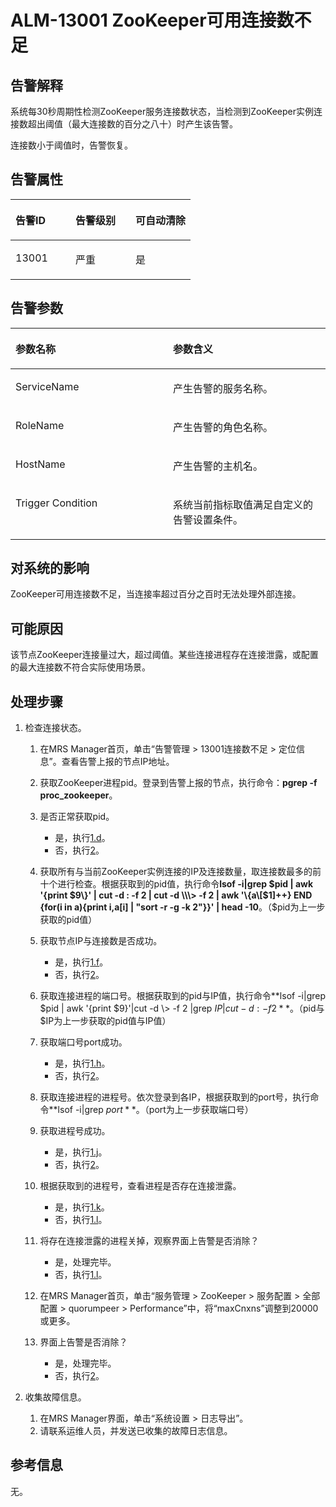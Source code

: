 # ALM-13001 ZooKeeper可用连接数不足<a name="ZH-CN_TOPIC_0174499344"></a>

## 告警解释<a name="zh-cn_topic_0093195044_zh-cn_topic_0035998718_section54545236"></a>

系统每30秒周期性检测ZooKeeper服务连接数状态，当检测到ZooKeeper实例连接数超出阈值（最大连接数的百分之八十）时产生该告警。

连接数小于阈值时，告警恢复。

## 告警属性<a name="zh-cn_topic_0093195044_zh-cn_topic_0035998718_section21145081"></a>

<a name="zh-cn_topic_0093195044_zh-cn_topic_0035998718_table11533784"></a>
<table><thead align="left"><tr id="zh-cn_topic_0093195044_zh-cn_topic_0035998718_row3757979"><th class="cellrowborder" valign="top" width="33.33333333333333%" id="mcps1.1.4.1.1"><p id="zh-cn_topic_0093195044_zh-cn_topic_0035998718_p35960896"><a name="zh-cn_topic_0093195044_zh-cn_topic_0035998718_p35960896"></a><a name="zh-cn_topic_0093195044_zh-cn_topic_0035998718_p35960896"></a>告警ID</p>
</th>
<th class="cellrowborder" valign="top" width="33.33333333333333%" id="mcps1.1.4.1.2"><p id="zh-cn_topic_0093195044_zh-cn_topic_0035998718_p27151449"><a name="zh-cn_topic_0093195044_zh-cn_topic_0035998718_p27151449"></a><a name="zh-cn_topic_0093195044_zh-cn_topic_0035998718_p27151449"></a>告警级别</p>
</th>
<th class="cellrowborder" valign="top" width="33.33333333333333%" id="mcps1.1.4.1.3"><p id="zh-cn_topic_0093195044_zh-cn_topic_0035998718_p51783759"><a name="zh-cn_topic_0093195044_zh-cn_topic_0035998718_p51783759"></a><a name="zh-cn_topic_0093195044_zh-cn_topic_0035998718_p51783759"></a>可自动清除</p>
</th>
</tr>
</thead>
<tbody><tr id="zh-cn_topic_0093195044_zh-cn_topic_0035998718_row33734921"><td class="cellrowborder" valign="top" width="33.33333333333333%" headers="mcps1.1.4.1.1 "><p id="zh-cn_topic_0093195044_zh-cn_topic_0035998718_p48174063"><a name="zh-cn_topic_0093195044_zh-cn_topic_0035998718_p48174063"></a><a name="zh-cn_topic_0093195044_zh-cn_topic_0035998718_p48174063"></a>13001</p>
</td>
<td class="cellrowborder" valign="top" width="33.33333333333333%" headers="mcps1.1.4.1.2 "><p id="zh-cn_topic_0093195044_zh-cn_topic_0035998718_p9785067"><a name="zh-cn_topic_0093195044_zh-cn_topic_0035998718_p9785067"></a><a name="zh-cn_topic_0093195044_zh-cn_topic_0035998718_p9785067"></a>严重</p>
</td>
<td class="cellrowborder" valign="top" width="33.33333333333333%" headers="mcps1.1.4.1.3 "><p id="zh-cn_topic_0093195044_zh-cn_topic_0035998718_p54392930"><a name="zh-cn_topic_0093195044_zh-cn_topic_0035998718_p54392930"></a><a name="zh-cn_topic_0093195044_zh-cn_topic_0035998718_p54392930"></a>是</p>
</td>
</tr>
</tbody>
</table>

## 告警参数<a name="zh-cn_topic_0093195044_zh-cn_topic_0035998718_section56088004"></a>

<a name="zh-cn_topic_0093195044_zh-cn_topic_0035998718_table43751230"></a>
<table><thead align="left"><tr id="zh-cn_topic_0093195044_zh-cn_topic_0035998718_row43605354"><th class="cellrowborder" valign="top" width="50%" id="mcps1.1.3.1.1"><p id="zh-cn_topic_0093195044_zh-cn_topic_0035998718_p42372785"><a name="zh-cn_topic_0093195044_zh-cn_topic_0035998718_p42372785"></a><a name="zh-cn_topic_0093195044_zh-cn_topic_0035998718_p42372785"></a>参数名称</p>
</th>
<th class="cellrowborder" valign="top" width="50%" id="mcps1.1.3.1.2"><p id="zh-cn_topic_0093195044_zh-cn_topic_0035998718_p9643552"><a name="zh-cn_topic_0093195044_zh-cn_topic_0035998718_p9643552"></a><a name="zh-cn_topic_0093195044_zh-cn_topic_0035998718_p9643552"></a>参数含义</p>
</th>
</tr>
</thead>
<tbody><tr id="zh-cn_topic_0093195044_zh-cn_topic_0035998718_row42930272"><td class="cellrowborder" valign="top" width="50%" headers="mcps1.1.3.1.1 "><p id="zh-cn_topic_0093195044_zh-cn_topic_0035998718_p54800025"><a name="zh-cn_topic_0093195044_zh-cn_topic_0035998718_p54800025"></a><a name="zh-cn_topic_0093195044_zh-cn_topic_0035998718_p54800025"></a>ServiceName</p>
</td>
<td class="cellrowborder" valign="top" width="50%" headers="mcps1.1.3.1.2 "><p id="zh-cn_topic_0093195044_zh-cn_topic_0035998718_p9617010"><a name="zh-cn_topic_0093195044_zh-cn_topic_0035998718_p9617010"></a><a name="zh-cn_topic_0093195044_zh-cn_topic_0035998718_p9617010"></a>产生告警的服务名称。</p>
</td>
</tr>
<tr id="zh-cn_topic_0093195044_zh-cn_topic_0035998718_row19444226"><td class="cellrowborder" valign="top" width="50%" headers="mcps1.1.3.1.1 "><p id="zh-cn_topic_0093195044_zh-cn_topic_0035998718_p31478446"><a name="zh-cn_topic_0093195044_zh-cn_topic_0035998718_p31478446"></a><a name="zh-cn_topic_0093195044_zh-cn_topic_0035998718_p31478446"></a>RoleName</p>
</td>
<td class="cellrowborder" valign="top" width="50%" headers="mcps1.1.3.1.2 "><p id="zh-cn_topic_0093195044_zh-cn_topic_0035998718_p66726223"><a name="zh-cn_topic_0093195044_zh-cn_topic_0035998718_p66726223"></a><a name="zh-cn_topic_0093195044_zh-cn_topic_0035998718_p66726223"></a>产生告警的角色名称。</p>
</td>
</tr>
<tr id="zh-cn_topic_0093195044_zh-cn_topic_0035998718_row63665103"><td class="cellrowborder" valign="top" width="50%" headers="mcps1.1.3.1.1 "><p id="zh-cn_topic_0093195044_zh-cn_topic_0035998718_p56599738"><a name="zh-cn_topic_0093195044_zh-cn_topic_0035998718_p56599738"></a><a name="zh-cn_topic_0093195044_zh-cn_topic_0035998718_p56599738"></a>HostName</p>
</td>
<td class="cellrowborder" valign="top" width="50%" headers="mcps1.1.3.1.2 "><p id="zh-cn_topic_0093195044_zh-cn_topic_0035998718_p21176078"><a name="zh-cn_topic_0093195044_zh-cn_topic_0035998718_p21176078"></a><a name="zh-cn_topic_0093195044_zh-cn_topic_0035998718_p21176078"></a>产生告警的主机名。</p>
</td>
</tr>
<tr id="zh-cn_topic_0093195044_zh-cn_topic_0035998718_row56366974"><td class="cellrowborder" valign="top" width="50%" headers="mcps1.1.3.1.1 "><p id="zh-cn_topic_0093195044_zh-cn_topic_0035998718_p2322177"><a name="zh-cn_topic_0093195044_zh-cn_topic_0035998718_p2322177"></a><a name="zh-cn_topic_0093195044_zh-cn_topic_0035998718_p2322177"></a>Trigger Condition</p>
</td>
<td class="cellrowborder" valign="top" width="50%" headers="mcps1.1.3.1.2 "><p id="zh-cn_topic_0093195044_zh-cn_topic_0035998718_p53878657"><a name="zh-cn_topic_0093195044_zh-cn_topic_0035998718_p53878657"></a><a name="zh-cn_topic_0093195044_zh-cn_topic_0035998718_p53878657"></a>系统当前指标取值满足自定义的告警设置条件。</p>
</td>
</tr>
</tbody>
</table>

## 对系统的影响<a name="zh-cn_topic_0093195044_zh-cn_topic_0035998718_section35029990"></a>

ZooKeeper可用连接数不足，当连接率超过百分之百时无法处理外部连接。

## 可能原因<a name="zh-cn_topic_0093195044_zh-cn_topic_0035998718_section46834456"></a>

该节点ZooKeeper连接量过大，超过阈值。某些连接进程存在连接泄露，或配置的最大连接数不符合实际使用场景。

## 处理步骤<a name="zh-cn_topic_0093195044_zh-cn_topic_0035998718_section18856923"></a>

1.  检查连接状态。
    1.  在MRS Manager首页，单击“告警管理 \> 13001连接数不足 \> 定位信息”。查看告警上报的节点IP地址。
    2.  获取ZooKeeper进程pid。登录到告警上报的节点，执行命令：**pgrep -f proc\_zookeeper**。
    3.  是否正常获取pid。
        -   是，执行[1.d](#zh-cn_topic_0093195044_zh-cn_topic_0035998718_cn_58_42_000001_2_mmccppss_stepb2)。
        -   否，执行[2](#zh-cn_topic_0093195044_zh-cn_topic_0035998718_li42906717145856)。

    4.  <a name="zh-cn_topic_0093195044_zh-cn_topic_0035998718_cn_58_42_000001_2_mmccppss_stepb2"></a>获取所有与当前ZooKeeper实例连接的IP及连接数量，取连接数最多的前十个进行检查。根据获取到的pid值，执行命令**lsof -i|grep $pid | awk '\{print $9\}' | cut -d : -f 2 | cut -d \\\> -f 2 | awk '\{a\[$1\]++\} END \{for\(i in a\)\{print i,a\[i\] | "sort -r -g -k 2"\}\}' | head -10**。（$pid为上一步获取的pid值）
    5.  获取节点IP与连接数是否成功。
        -   是，执行[1.f](#zh-cn_topic_0093195044_zh-cn_topic_0035998718_cn_58_42_000001_2_mmccppss_stepb4)。
        -   否，执行[2](#zh-cn_topic_0093195044_zh-cn_topic_0035998718_li42906717145856)。

    6.  <a name="zh-cn_topic_0093195044_zh-cn_topic_0035998718_cn_58_42_000001_2_mmccppss_stepb4"></a>获取连接进程的端口号。根据获取到的pid与IP值，执行命令**lsof -i|grep $pid | awk '\{print $9\}'|cut -d \\\> -f 2 |grep $IP| cut -d : -f 2**。（$pid与$IP为上一步获取的pid值与IP值）
    7.  获取端口号port成功。
        -   是，执行[1.h](#zh-cn_topic_0093195044_zh-cn_topic_0035998718_cn_58_42_000001_2_mmccppss_stepb5)。
        -   否，执行[2](#zh-cn_topic_0093195044_zh-cn_topic_0035998718_li42906717145856)。

    8.  <a name="zh-cn_topic_0093195044_zh-cn_topic_0035998718_cn_58_42_000001_2_mmccppss_stepb5"></a>获取连接进程的进程号。依次登录到各IP，根据获取到的port号，执行命令**lsof -i|grep $port**。（$port为上一步获取端口号）
    9.  获取进程号成功。
        -   是，执行[1.j](#zh-cn_topic_0093195044_zh-cn_topic_0035998718_stepb6)。
        -   否，执行[2](#zh-cn_topic_0093195044_zh-cn_topic_0035998718_li42906717145856)。

    10. <a name="zh-cn_topic_0093195044_zh-cn_topic_0035998718_stepb6"></a>根据获取到的进程号，查看进程是否存在连接泄露。
        -   是，执行[1.k](#zh-cn_topic_0093195044_zh-cn_topic_0035998718_stepb7)。
        -   否，执行[1.l](#zh-cn_topic_0093195044_zh-cn_topic_0035998718_stepb8)。

    11. <a name="zh-cn_topic_0093195044_zh-cn_topic_0035998718_stepb7"></a>将存在连接泄露的进程关掉，观察界面上告警是否消除？
        -   是，处理完毕。
        -   否，执行[1.l](#zh-cn_topic_0093195044_zh-cn_topic_0035998718_stepb8)。

    12. <a name="zh-cn_topic_0093195044_zh-cn_topic_0035998718_stepb8"></a>在MRS Manager首页，单击“服务管理 \> ZooKeeper \> 服务配置 \> 全部配置 \> quorumpeer \> Performance”中，将“maxCnxns”调整到20000或更多。
    13. 界面上告警是否消除？
        -   是，处理完毕。
        -   否，执行[2](#zh-cn_topic_0093195044_zh-cn_topic_0035998718_li42906717145856)。

2.  <a name="zh-cn_topic_0093195044_zh-cn_topic_0035998718_li42906717145856"></a>收集故障信息。
    1.  在MRS Manager界面，单击“系统设置 \> 日志导出”。
    2.  请联系运维人员，并发送已收集的故障日志信息。


## 参考信息<a name="zh-cn_topic_0093195044_zh-cn_topic_0035998718_section35494585"></a>

无。

